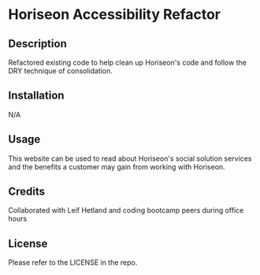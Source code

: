 # Horiseon Accessibility Refactor

## Description

Refactored existing code to help clean up Horiseon's code and follow the DRY technique of consolidation.

## Installation

N/A

## Usage

This website can be used to read about Horiseon's social solution services and the benefits a customer may gain from working with Horiseon.

## Credits

Collaborated with Leif Hetland and coding bootcamp peers during office hours

## License

Please refer to the LICENSE in the repo.
